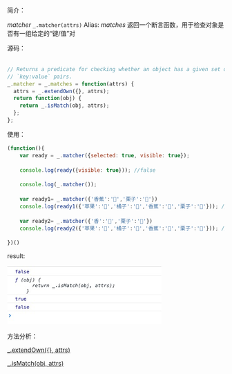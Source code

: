 简介：

*matcher* `_.matcher(attrs)` Alias: *matches*
返回一个断言函数，用于检查对象是否有一组给定的“键/值”对

源码：

```js

// Returns a predicate for checking whether an object has a given set of
// `key:value` pairs.
_.matcher = _.matches = function(attrs) {
  attrs = _.extendOwn({}, attrs);
  return function(obj) {
    return _.isMatch(obj, attrs);
  };
};

```

使用：

```js
(function(){
    var ready = _.matcher({selected: true, visible: true});

    console.log(ready({visible: true})); //false

    console.log(_.matcher());

    var ready1= _.matcher({'香蕉':'🍌','栗子':'🌰'})
    console.log(ready1({'苹果':'🍎','橘子':'🍊','香蕉':'🍌','栗子':'🌰'})); //true

    var ready2= _.matcher({'香':'🍌','栗子':'🌰'})
    console.log(ready2({'苹果':'🍎','橘子':'🍊','香蕉':'🍌','栗子':'🌰'})); //false

})()

```

result:

![matcher](./matcher.png)

方法分析：

[_.extendOwn({}, attrs)](../extendOwn)

[_.isMatch(obj, attrs)](../isMatch)
